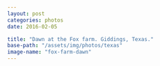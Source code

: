```yaml
---
layout: post
categories: photos
date: 2016-02-05

title: "Dawn at the Fox farm. Giddings, Texas."
base-path: "/assets/img/photos/texas"
image-name: "fox-farm-dawn"
---
```

